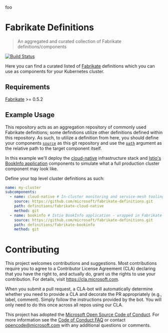 foo

# Fabrikate Definitions

> An aggregated and curated collection of Fabrikate definitions/components

[![Build Status](https://dev.azure.com/epicstuff/fabrikate-definitions/_apis/build/status/Microsoft.fabrikate-definitions?branchName=master)](https://dev.azure.com/epicstuff/fabrikate-definitions/_build/latest?definitionId=65&branchName=master)

Here you can find a curated listed of [Fabrikate](https://github.com/microsoft/fabrikate) definitions
which you can use as components for your Kubernetes cluster.

## Requirements

[Fabrikate](https://github.com/microsoft/fabrikate) >= 0.5.2

## Example Usage

This repository acts as an aggregation repository of commonly used Fabrikate definitions; some
definitions utilize other definitions defined within this repository. As such, to utilize a definition
from here, you should define your components [`source`](https://github.com/microsoft/fabrikate/blob/master/docs/component.md)
as this git repository and use the [`path`](https://github.com/microsoft/fabrikate/blob/master/docs/component.md)
argument as the relative path to the target component itself.

In this example we'll deploy the
[cloud-native](https://github.com/microsoft/fabrikate-definitions/tree/master/definitions/fabrikate-cloud-native)
infrastructure stack and
[Istio's BookInfo application](https://github.com/microsoft/fabrikate-definitions/tree/master/definitions/fabrikate-bookinfo)
components to simulate what a full production cluster component may look like.

Define your top level cluster definitions as such:

```yaml
name: my-cluster
subcomponents:
  - name: cloud-native # In-cluster monitoring and service-mesh tooling
    source: https://github.com/microsoft/fabrikate-definitions.git
    path: definitions/fabrikate-cloud-native
    method: git
  - name: bookinfo # Istio BookInfo application - wrapped in Fabrikate component
    source: https://github.com/microsoft/fabrikate-definitions.git
    path: definitions/fabrikate-bookinfo
    method: git
```

# Contributing

This project welcomes contributions and suggestions. Most contributions require you to agree to a
Contributor License Agreement (CLA) declaring that you have the right to, and actually do, grant us
the rights to use your contribution. For details, visit https://cla.microsoft.com.

When you submit a pull request, a CLA-bot will automatically determine whether you need to provide
a CLA and decorate the PR appropriately (e.g., label, comment). Simply follow the instructions
provided by the bot. You will only need to do this once across all repos using our CLA.

This project has adopted the [Microsoft Open Source Code of Conduct](https://opensource.microsoft.com/codeofconduct/).
For more information see the [Code of Conduct FAQ](https://opensource.microsoft.com/codeofconduct/faq/) or
contact [opencode@microsoft.com](mailto:opencode@microsoft.com) with any additional questions or comments.
